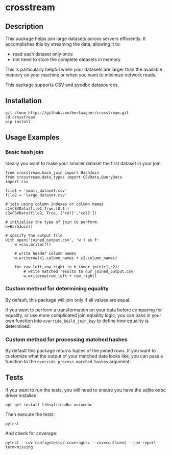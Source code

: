 # crosstream

## Description

This package helps join large datasets across servers efficiently. It accomplishes this by streaming the data, allowing it to:
 - read each dataset only once
 - not need to store the complete datasets in memory

This is particularly helpful when your datasets are larger than the available memory on your machine or when you want to minimize network reads.

This package supports CSV and pyodbc datasources.

## Installation

```
git clone https://github.com/bertwagner/crosstream.git
cd crosstream
pip install .
```

## Usage Examples

### Basic hash join

Ideally you want to make your smaller dataset the first dataset in your join.

```
from crosstream.hash_join import HashJoin
from crosstream.data_types import CSVData,QueryData
import csv

file1 = 'small_dataset.csv'
file2 = 'large_dataset.csv'

# join using column indexes or column names
c1=CSVData(file1,True,[0,1])
c2=CSVData(file2, True, ['col1','col2'])

# initialize the type of join to perform. 
h=HashJoin()

# specify the output file
with open('joined_output.csv', 'w') as f:
    w =csv.writer(f)
    
    # write header column names
    w.writerow(c1.column_names + c2.column_names)

    for row_left,row_right in h.inner_join(c1,c2):
        # write matched results to our joined_output.csv
        w.writerow(row_left + row_right)
```
### Custom method for determining equality

By default, this package will join only if all values are equal.

If you want to perform a transformation on your data before comparing for equality, or use more complicated join equality logic, you can pass in your own function into `override_build_join_key` to define how equality is determined:


### Custom method for processing matched hashes

By default this package returns tuples of the joined rows. If you want to customize what the output of your matched data looks like, you can pass a function to the `override_process_matched_hashes` argument:


## Tests

If you want to run the tests, you will need to ensure you have the sqlite odbc driver installed:

```
apt-get install libsqliteodbc unixodbc
```

Then execute the tests:

```
pytest
```

And check for coverage:

```
pytest --cov-config=tests/.coveragerc --cov=confluent --cov-report term-missing
```
